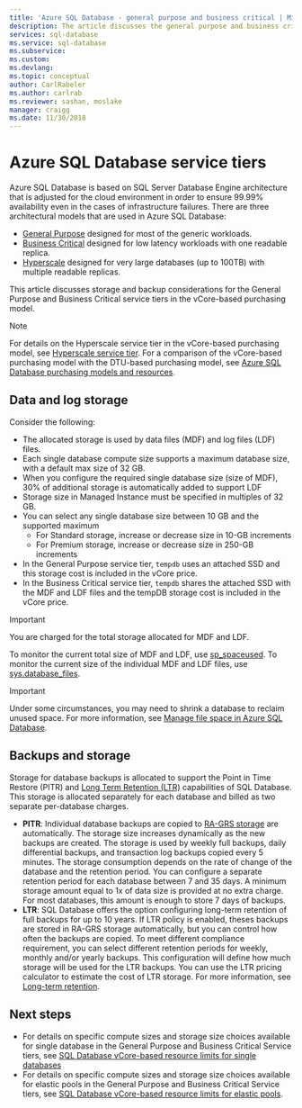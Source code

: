 ```yaml
---
title: 'Azure SQL Database - general purpose and business critical | Microsoft Docs'
description: The article discusses the general purpose and business critical service tier in the vCore purchasing model.  
services: sql-database
ms.service: sql-database
ms.subservice: 
ms.custom:
ms.devlang: 
ms.topic: conceptual
author: CarlRabeler
ms.author: carlrab
ms.reviewer: sashan, moslake
manager: craigg
ms.date: 11/30/2018
---
```

# Azure SQL Database service tiers

Azure SQL Database is based on SQL Server Database Engine architecture that is adjusted for the cloud environment in order to ensure 99.99% availability even in the cases of infrastructure failures. There are three architectural models that are used in Azure SQL Database:
- [General Purpose](sql-database-service-tier-general-purpose.md) designed for most of the generic workloads.
- [Business Critical](sql-database-service-tier-business-critical.md) designed for low latency workloads with one readable replica.
- [Hyperscale](sql-database-service-tier-hyperscale.md) designed for very large databases (up to 100TB) with multiple readable replicas.

This article discusses storage and backup considerations for the General Purpose and Business Critical service tiers in the vCore-based purchasing model.

> [!NOTE]
> For details on the Hyperscale service tier in the vCore-based purchasing model, see [Hyperscale service tier](sql-database-service-tier-hyperscale.md). For a comparison of the vCore-based purchasing model with the DTU-based purchasing model, see [Azure SQL Database purchasing models and resources](sql-database-service-tiers.md).

## Data and log storage

Consider the following:

- The allocated storage is used by data files (MDF) and log files (LDF) files.
- Each single database compute size supports a maximum database size, with a default max size of 32 GB.
- When you configure the required single database size (size of MDF), 30% of additional storage is automatically added to support LDF
- Storage size in Managed Instance must be specified in multiples of 32 GB.
- You can select any single database size between 10 GB and the supported maximum
  - For Standard storage, increase or decrease size in 10-GB increments
  - For Premium storage, increase or decrease size in 250-GB increments
- In the General Purpose service tier, `tempdb` uses an attached SSD and this storage cost is included in the vCore price.
- In the Business Critical service tier, `tempdb` shares the attached SSD with the MDF and LDF files and the tempDB storage cost is included in the vCore price.

> [!IMPORTANT]
> You are charged for the total storage allocated for MDF and LDF.

To monitor the current total size of MDF and LDF, use [sp_spaceused](https://docs.microsoft.com/sql/relational-databases/system-stored-procedures/sp-spaceused-transact-sql). To monitor the current size of the individual MDF and LDF files, use [sys.database_files](https://docs.microsoft.com/sql/relational-databases/system-catalog-views/sys-database-files-transact-sql).

> [!IMPORTANT]
> Under some circumstances, you may need to shrink a database to reclaim unused space. For more information, see [Manage file space in Azure SQL Database](sql-database-file-space-management.md).

## Backups and storage

Storage for database backups is allocated to support the Point in Time Restore (PITR) and [Long Term Retention (LTR)](sql-database-long-term-retention.md) capabilities of SQL Database. This storage is allocated separately for each database and billed as two separate per-database charges.

- **PITR**: Individual database backups are copied to [RA-GRS storage](../storage/common/storage-designing-ha-apps-with-ragrs.md) are automatically. The storage size increases dynamically as the new backups are created.  The storage is used by weekly full backups, daily differential backups, and transaction log backups copied every 5 minutes. The storage consumption depends on the rate of change of the database and the retention period. You can configure a separate retention period for each database between 7 and 35 days. A minimum storage amount equal to 1x of data size is provided at no extra charge. For most databases, this amount is enough to store 7 days of backups.
- **LTR**: SQL Database offers the option configuring long-term retention of full backups for up to 10 years. If LTR policy is enabled, theses backups are stored in RA-GRS storage automatically, but you can control how often the backups are copied. To meet different compliance requirement, you can select different retention periods for weekly, monthly and/or yearly backups. This configuration will define how much storage will be used for the LTR backups. You can use the LTR pricing calculator to estimate the cost of LTR storage. For more information, see [Long-term retention](sql-database-long-term-retention.md).

## Next steps

- For details on specific compute sizes and storage size choices available for single database in the General Purpose and Business Critical Service tiers, see [SQL Database vCore-based resource limits for single databases](sql-database-vcore-resource-limits-single-databases.md#general-purpose-service-tier-storage-sizes-and-compute-sizes)
- For details on specific compute sizes and storage size choices available for elastic pools in the General Purpose and Business Critical Service tiers, see [SQL Database vCore-based resource limits for elastic pools](sql-database-vcore-resource-limits-elastic-pools.md#general-purpose-service-tier-storage-sizes-and-compute-sizes).
